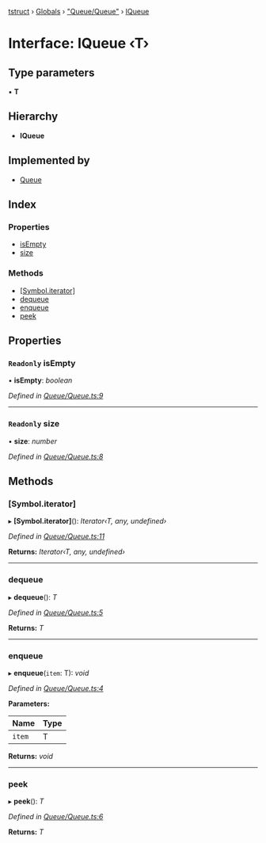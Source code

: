 [tstruct](../README.md) › [Globals](../globals.md) › ["Queue/Queue"](../modules/_queue_queue_.md) › [IQueue](_queue_queue_.iqueue.md)

# Interface: IQueue ‹**T**›

## Type parameters

▪ **T**

## Hierarchy

* **IQueue**

## Implemented by

* [Queue](../classes/_queue_queue_.queue.md)

## Index

### Properties

* [isEmpty](_queue_queue_.iqueue.md#readonly-isempty)
* [size](_queue_queue_.iqueue.md#readonly-size)

### Methods

* [[Symbol.iterator]](_queue_queue_.iqueue.md#[symbol.iterator])
* [dequeue](_queue_queue_.iqueue.md#dequeue)
* [enqueue](_queue_queue_.iqueue.md#enqueue)
* [peek](_queue_queue_.iqueue.md#peek)

## Properties

### `Readonly` isEmpty

• **isEmpty**: *boolean*

*Defined in [Queue/Queue.ts:9](https://github.com/powerofsoul/tstruct/blob/b1dd7f8/src/Queue/Queue.ts#L9)*

___

### `Readonly` size

• **size**: *number*

*Defined in [Queue/Queue.ts:8](https://github.com/powerofsoul/tstruct/blob/b1dd7f8/src/Queue/Queue.ts#L8)*

## Methods

###  [Symbol.iterator]

▸ **[Symbol.iterator]**(): *Iterator‹T, any, undefined›*

*Defined in [Queue/Queue.ts:11](https://github.com/powerofsoul/tstruct/blob/b1dd7f8/src/Queue/Queue.ts#L11)*

**Returns:** *Iterator‹T, any, undefined›*

___

###  dequeue

▸ **dequeue**(): *T*

*Defined in [Queue/Queue.ts:5](https://github.com/powerofsoul/tstruct/blob/b1dd7f8/src/Queue/Queue.ts#L5)*

**Returns:** *T*

___

###  enqueue

▸ **enqueue**(`item`: T): *void*

*Defined in [Queue/Queue.ts:4](https://github.com/powerofsoul/tstruct/blob/b1dd7f8/src/Queue/Queue.ts#L4)*

**Parameters:**

Name | Type |
------ | ------ |
`item` | T |

**Returns:** *void*

___

###  peek

▸ **peek**(): *T*

*Defined in [Queue/Queue.ts:6](https://github.com/powerofsoul/tstruct/blob/b1dd7f8/src/Queue/Queue.ts#L6)*

**Returns:** *T*
